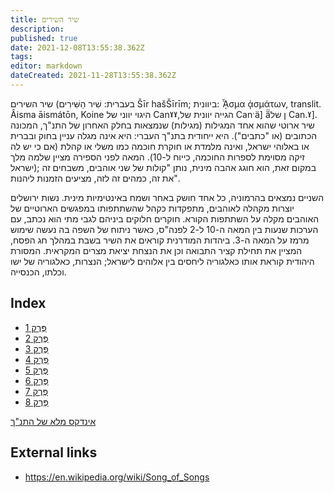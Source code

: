 ```yaml
---
title: שיר השירים
description: 
published: true
date: 2021-12-08T13:55:38.362Z
tags: 
editor: markdown
dateCreated: 2021-11-28T13:55:38.362Z
---
```


שיר השירים (בעברית: שִׁיר הַשִּׁירִים Šīr hašŠīrīm; ביוונית: ᾎσμα ᾀσμάτων, translit. Âisma āismátōn, Koine היגוי יווני של Canˠˠ,הגייה יוונית של Canˑä] ̈̈äן של Can.ˠ]. שיר ארוטי שהוא אחד המגילות (מגילות) שנמצאות בחלק האחרון של התנ"ך, המכונה הכתובים (או "כתבים"). היא ייחודית בתנ"ך העברי: היא אינה מגלה עניין בחוק ובברית או באלוהי ישראל, ואינה מלמדת או חוקרת חוכמה כמו משלי או קהלת (אם כי יש לה זיקה מסוימת לספרות החוכמה, כייוח ל-10). המאה לפני הספירה מציין שלמה מלך ישראל); במקום זאת, הוא חוגג אהבה מינית, נותן "קולות של שני אוהבים, משבחים זה את זה, כמהים זה לזה, מציעים הזמנות ליהנות".

השניים נמצאים בהרמוניה, כל אחד חושק באחר ושמח באינטימיות מינית. נשות ירושלים יוצרות מקהלה לאוהבים, מתפקדות כקהל שהשתתפותו במפגשים הארוטיים של האוהבים מקלה על השתתפות הקורא. חוקרים חלוקים ביניהם לגבי מתי הוא נכתב, עם הערכות שנעות בין המאה ה-10 ל-2 לפנה"ס, כאשר ניתוח של השפה בה נעשה שימוש מרמז על המאה ה-3. ביהדות המודרנית קוראים את השיר בשבת במהלך חג הפסח, המציין את תחילת קציר התבואה וכן את הנצחת יציאת מצרים המקראית. המסורת היהודית קוראת אותו כאלגוריה ליחסים בין אלוהים לישראל; הנצרות, כאלגוריה של ישו וכלתו, הכנסייה. 

## Index

- [פֶּרֶק 1](/he/Bible/Song_of_Solomon/1)
- [פֶּרֶק 2](/he/Bible/Song_of_Solomon/2)
- [פֶּרֶק 3](/he/Bible/Song_of_Solomon/3)
- [פֶּרֶק 4](/he/Bible/Song_of_Solomon/4)
- [פֶּרֶק 5](/he/Bible/Song_of_Solomon/5)
- [פֶּרֶק 6](/he/Bible/Song_of_Solomon/6)
- [פֶּרֶק 7](/he/Bible/Song_of_Solomon/7)
- [פֶּרֶק 8](/he/Bible/Song_of_Solomon/8)


[אינדקס מלא של התנ"ך](/he/index/bible)


## External links

- https://en.wikipedia.org/wiki/Song_of_Songs